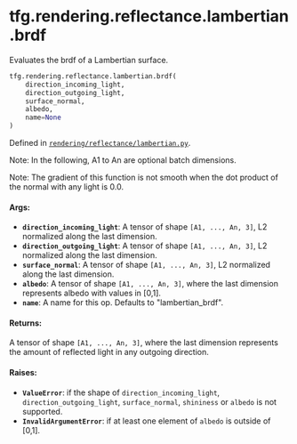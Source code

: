 <div itemscope itemtype="http://developers.google.com/ReferenceObject">
<meta itemprop="name" content="tfg.rendering.reflectance.lambertian.brdf" />
<meta itemprop="path" content="Stable" />
</div>

# tfg.rendering.reflectance.lambertian.brdf

Evaluates the brdf of a Lambertian surface.

```python
tfg.rendering.reflectance.lambertian.brdf(
    direction_incoming_light,
    direction_outgoing_light,
    surface_normal,
    albedo,
    name=None
)
```

Defined in [`rendering/reflectance/lambertian.py`](https://github.com/tensorflow/graphics/blob/master/tensorflow_graphics/rendering/reflectance/lambertian.py).

<!-- Placeholder for "Used in" -->

Note:
  In the following, A1 to An are optional batch dimensions.

Note: The gradient of this function is not smooth when the dot product of the
normal with any light is 0.0.

#### Args:

*   <b>`direction_incoming_light`</b>: A tensor of shape `[A1, ..., An, 3]`, L2
    normalized along the last dimension.
*   <b>`direction_outgoing_light`</b>: A tensor of shape `[A1, ..., An, 3]`, L2
    normalized along the last dimension.
*   <b>`surface_normal`</b>: A tensor of shape `[A1, ..., An, 3]`, L2 normalized
    along the last dimension.
*   <b>`albedo`</b>: A tensor of shape `[A1, ..., An, 3]`, where the last
    dimension represents albedo with values in [0,1].
*   <b>`name`</b>: A name for this op. Defaults to "lambertian_brdf".

#### Returns:

A tensor of shape `[A1, ..., An, 3]`, where the last dimension represents
  the amount of reflected light in any outgoing direction.


#### Raises:

*   <b>`ValueError`</b>: if the shape of `direction_incoming_light`,
    `direction_outgoing_light`, `surface_normal`, `shininess` or `albedo` is not
    supported.
*   <b>`InvalidArgumentError`</b>: if at least one element of `albedo` is
    outside of [0,1].
